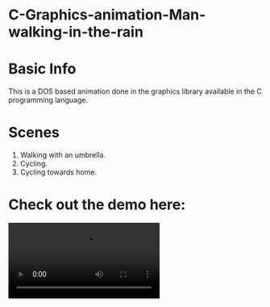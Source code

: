 # C-Graphics-animation-Man-walking-in-the-rain

# Basic Info
<p>
 This is a DOS based animation done in the graphics library available in the C programming language.
</p>

# Scenes

<ol>

<li> Walking with an umbrella. </li>
<li> Cycling. </li>
<li> Cycling towards home. </li>

</ol>

# Check out the demo here:
<video controls>
  <source src="https://www.youtube.com/watch?v=NRj9Vks7F1A&t=1s">  </source>
</video>
